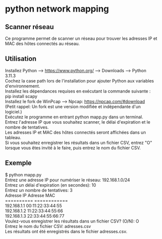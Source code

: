 # python network mapping 
## Scanner réseau
Ce programme permet de scanner un réseau pour trouver les adresses IP et MAC des hôtes connectés au réseau.

## Utilisation
Installez Python --> https://www.python.org/ --> Downloads --> Python 3.11.3 <br>
Cochez la case path lors de l'installation pour ajouter Python aux variables d'environnement.<br>
Installez les dépendances requises en exécutant la commande suivante : pip install scapy<br>
Installez le fork de WinPcap --> Npcap: https://npcap.com/#download<br>
(Petit rappel: Un fork est une version modifiée et indépendante d'un logiciel.)<br>
Exécutez le programme en entrant python mapp.py dans un terminal.<br>
Entrez l'adresse IP que vous souhaitez scanner, le délai d'expiration et le nombre de tentatives.<br>
Les adresses IP et MAC des hôtes connectés seront affichées dans un tableau.<br>
Si vous souhaitez enregistrer les résultats dans un fichier CSV, entrez "O" lorsque vous êtes invité à le faire, puis entrez le nom du fichier CSV.

## Exemple

$ python mapp.py<br>
Entrez une adresse IP pour numériser le réseau: 192.168.1.0/24<br>
Entrez un délai d'expiration (en secondes): 10<br>
Entrez un nombre de tentatives: 3<br>
Adresse IP      Adresse MAC<br>
==========      ============<br>
192.168.1.1     00:11:22:33:44:55<br>
192.168.1.2     11:22:33:44:55:66<br>
192.168.1.3     22:33:44:55:66:77<br>
Voulez-vous enregistrer les résultats dans un fichier CSV? (O/N): O<br>
Entrez le nom du fichier CSV: adresses.csv<br>
Les résultats ont été enregistrés dans le fichier adresses.csv.<br>
